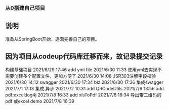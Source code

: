 ### 从0搭建自己项目

## 说明
准备从SpringBoot开始，逐渐完善自己的项目。

## 因为项目从codeup代码库迁移而来，故记录提交记录
构建基础项目  2021/6/29 17:46
add yml file  2021/6/30 11:33
使用yml去实现不需要创建多个配置文件，更加方便了  2021/6/30 14:08
JSR303注解字段校验  2021/6/30 14:12
swagger  2021/6/30 17:34
blz  2021/6/30 17:36
集成swagger  2021/7/1 17:18
集成 异步  2021/7/2 10:31
add QRCodeUtils  2021/7/6 13:56
add pdf;excel;log4j  2021/7/8 16:33
add xlsToPdf  2021/7/8 16:34
导出带二维码的pdf 或excel demo  2021/7/8 16:39

